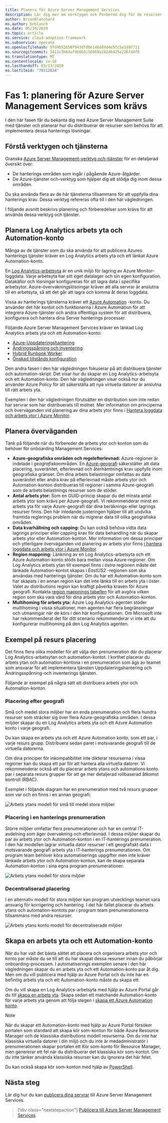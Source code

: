 ```yaml
---
title: Planera för Azure Server Management Services
description: Lär dig mer om verktygen och Förbered dig för de resurser som krävs för att hantera Azure Server Management-tjänster.
author: BrianBlanchard
ms.author: brblanch
ms.date: 05/10/2019
ms.topic: article
ms.service: cloud-adoption-framework
ms.subservice: operate
ms.openlocfilehash: 97d4b52b50f943dfd0e146e84d4e5fc5a1d97711
ms.sourcegitcommit: 5411c3b64af966b5c56669a182d6425e226fd4f6
ms.translationtype: MT
ms.contentlocale: sv-SE
ms.lasthandoff: 03/13/2020
ms.locfileid: "79312624"
---
```

# <a name="phase-1-prerequisite-planning-for-azure-server-management-services"></a>Fas 1: planering för Azure Server Management Services som krävs

I den här fasen får du bekanta dig med Azure Server Management Suite med tjänster och planerar hur du distribuerar de resurser som behövs för att implementera dessa hanterings lösningar.

## <a name="understand-the-tools-and-services"></a>Förstå verktygen och tjänsterna

Granska [Azure Server Management-verktyg och-tjänster](./tools-services.md) för en detaljerad översikt över:

- De hanterings områden som ingår i pågående Azure-åtgärder.
- De Azure-tjänster och-verktyg som hjälper dig att stödja dig inom dessa områden.

Du ska använda flera av de här tjänsterna tillsammans för att uppfylla dina hanterings krav. Dessa verktyg refereras ofta till i den här vägledningen.

I följande avsnitt beskrivs planering och förberedelser som krävs för att använda dessa verktyg och tjänster.

## <a name="log-analytics-workspace-and-automation-account-planning"></a>Planera Log Analytics arbets yta och Automation-konto

Många av de tjänster som du ska använda för att publicera Azures hanterings tjänster kräver en Log Analytics arbets yta och ett länkat Azure Automation-konto.

En [Log Analytics-arbetsyta](https://docs.microsoft.com/azure/azure-monitor/learn/quick-create-workspace) är en unik miljö för lagring av Azure Monitor-loggdata. Varje arbetsyta har sitt eget datalager och sin egen konfiguration. Datakällor och lösningar konfigureras för att lagra data i specifika arbetsytor. Azure-övervakningslösningar kräver att alla servrar är anslutna till en arbetsyta, så att det går att lagra och komma åt deras loggdata.

Vissa av hanterings tjänsterna kräver ett [Azure Automation](https://docs.microsoft.com/azure/automation/automation-intro) -konto. Du använder det här kontot och funktionerna i Azure Automation för att integrera Azure-tjänster och andra offentliga system för att distribuera, konfigurera och hantera dina Server hanterings processer.

Följande Azure Server Management Services kräver en länkad Log Analytics arbets yta och ett Automation-konto:

- [Azure-Uppdateringshantering](https://docs.microsoft.com/azure/automation/automation-update-management)
- [Ändringsspårning och inventering](https://docs.microsoft.com/azure/automation/change-tracking)
- [Hybrid Runbook Worker](https://docs.microsoft.com/azure/automation/automation-hybrid-runbook-worker)
- [Önskad tillstånds konfiguration](https://docs.microsoft.com/azure/virtual-machines/extensions/dsc-overview)

Den andra fasen i den här vägledningen fokuserar på att distribuera tjänster och automation-skript. Det visar hur du skapar en Log Analytics-arbetsyta och ett Automation-konto. Den här vägledningen visar också hur du använder Azure Policy för att säkerställa att nya virtuella datorer är anslutna till rätt arbets yta.

Exemplen i den här vägledningen förutsätter en distribution som inte redan har servrar som har distribuerats till molnet. Mer information om principerna och överväganden vid planering av dina arbets ytor finns i [Hantera loggdata och arbets ytor i Azure Monitor](https://docs.microsoft.com/azure/azure-monitor/platform/manage-access).

## <a name="planning-considerations"></a>Planera överväganden

Tänk på följande när du förbereder de arbets ytor och konton som du behöver för onboarding Management Services:

- **Azure-geografiska områden och regelefterlevnad:** Azure-regioner är indelade i *geografiska*områden. En [Azure-geografi](https://azure.microsoft.com/global-infrastructure/geographies) säkerställer att data placering, suveränitet, efterlevnad och återhämtnings krav uppfylls inom geografiska gränser. Om dina arbets belastningar omfattas av data suveränitet eller andra krav på efterlevnad måste arbets ytor och Automation-konton distribueras till regioner i samma Azure-geografi som de arbets belastnings resurser som de stöder.
- **Antal arbets ytor:** Som en GUID-princip skapar du det minsta antal arbets ytor som krävs per Azure-geografi. Vi rekommenderar minst en arbets yta för varje Azure-geografi där dina beräknings-eller lagrings resurser finns. Den här inledande justeringen hjälper till att undvika framtida reglerings problem när du migrerar data till olika geografiska områden.
- **Data kvarhållning och capping:** Du kan också behöva vidta data lagrings principer eller capping krav för data behandling när du skapar arbets ytor eller Automation-konton. Mer information om dessa principer och ytterligare överväganden vid planering av arbets ytor finns [i hantera loggdata och arbets ytor i Azure Monitor](https://docs.microsoft.com/azure/azure-monitor/platform/manage-access).
- **Region mappning:** Länkning av en Log Analytics-arbetsyta och ett Azure Automation-konto stöds bara mellan vissa Azure-regioner. Om Log Analytics arbets ytan till exempel finns i *östra* regionen måste det länkade Automation-kontot skapas i *EastUS2* -regionen som ska användas med hanterings tjänster. Om du har ett Automation-konto som har skapats i en annan region kan det inte länka till en arbets yta i *öster*. Valet av distributions region kan kraftigt påverka kraven för Azure geografi. Kontakta [region mappnings tabellen](https://docs.microsoft.com/azure/automation/how-to/region-mappings) för att avgöra vilken region som ska vara värd för dina arbets ytor och Automation-konton.
- **Multihoming för arbets yta:** Azure Log Analytics-agenten stöder multihoming i vissa situationer, men agenten har flera begränsningar och utmaningar när de körs i den här konfigurationen. Om Microsoft inte har rekommenderat det för ditt scenario rekommenderar vi inte att du konfigurerar multihoming på den Log Analytics agenten.

## <a name="resource-placement-examples"></a>Exempel på resurs placering

Det finns flera olika modeller för att välja den prenumeration där du placerar Log Analytics-arbetsytan och automation-kontot. I korthet placerar du arbets ytan och automation-kontona i en prenumeration som ägs av teamet som ansvarar för att implementera tjänsten Uppdateringshantering och Ändringsspårning-och inventerings tjänsten.

Följande är exempel på några sätt att distribuera arbets ytor och Automation-konton.

### <a name="placement-by-geography"></a>Placering efter geografi

Små och medel stora miljöer har en enda prenumeration och flera hundra resurser som sträcker sig över flera Azure-geografiska områden. I dessa miljöer skapar du en Log Analytics arbets yta och ett Azure Automation konto i varje geografi.

Du kan skapa en arbets yta och ett Azure Automation konto, som ett par, i varje resurs grupp. Distribuera sedan paret i motsvarande geografi till de virtuella datorerna.

Om dina principer för inkompatibilitet inte dikterar resurserna i vissa regioner kan du skapa ett par för att hantera alla virtuella datorer. Vi rekommenderar också att du placerar arbets ytans och automations konto par i separata resurs grupper för att ge mer detaljerad rollbaserad åtkomst kontroll (RBAC).

Exemplet i följande diagram har en prenumeration med två resurs grupper som var och en finns i en annan geografi:

![Arbets ytans modell för små till medel stora miljöer](./media/workspace-model-small.png)

### <a name="placement-in-a-management-subscription"></a>Placering i en hanterings prenumeration

Större miljöer omfattar flera prenumerationer och har en central IT-avdelning som äger övervakning och efterlevnad. I dessa miljöer skapar du par av arbets ytor och Automation-konton i en IT-hanterings prenumeration. I den här modellen lagrar virtuella dator resurser i ett geografiskt data i motsvarande geografi arbets yta i IT-hanterings prenumerationen. Om program team behöver köra automatiserings uppgifter men inte kräver länkade arbets ytor och Automation-konton, kan de skapa separata Automation-konton i sina egna program prenumerationer.

![Arbets ytans modell för stora miljöer](./media/workspace-model-large.png)

### <a name="decentralized-placement"></a>Decentraliserad placering

I en alternativ modell för stora miljöer kan program utvecklings teamet vara ansvarig för korrigering och hantering. I det här fallet placerar du arbets ytans och automation-kontots par i program team prenumerationerna tillsammans med andra resurser.

  ![Arbets ytans konto modell för decentraliserade miljöer](./media/workspace-model-decentralized.png)

## <a name="create-a-workspace-and-automation-account"></a>Skapa en arbets yta och ett Automation-konto

När du har valt det bästa sättet att placera och organisera arbets ytor och konto par måste du se till att du har skapat dessa resurser innan du påbörjar onboarding-processen. I automatiserings exemplen senare i den här vägledningen skapar du en arbets yta och ett Automation-konto par åt dig. Men om du vill publicera med hjälp av Azure Portal och du inte har en befintlig arbets yta och ett Automation-konto måste du skapa ett.

Om du vill skapa en Log Analytics-arbetsyta med hjälp av Azure Portal går du till [skapa en arbets yta](https://docs.microsoft.com/azure/azure-monitor/learn/quick-create-workspace#create-a-workspace). Skapa sedan ett matchande Automation-konto för varje arbets yta genom att följa stegen i [skapa ett Azure Automation konto](https://docs.microsoft.com/azure/automation/automation-quickstart-create-account).

> [!NOTE]
> När du skapar ett Automation-konto med hjälp av Azure Portal försöker portalen som standard att skapa kör som-konton för både Azure Resource Manager och de klassiska distributions modell resurserna. Om du inte har klassiska virtuella datorer i din miljö och du inte är medadministratör i prenumerationen skapar portalen ett Kör som-konto för Resource Manager, men genererar ett fel när du distribuerar det klassiska kör som-kontot. Om du inte tänker använda klassiska resurser kan du ignorera det här felet.
>
> Du kan också skapa kör som-konton med hjälp av [PowerShell](https://docs.microsoft.com/azure/automation/manage-runas-account#creating-a-run-as-account-using-powershell).

## <a name="next-steps"></a>Nästa steg

Lär dig hur du kan [publicera dina servrar](./onboarding-overview.md) till Azure Server Management Services.

> [!div class="nextstepaction"]
> [Publicera till Azure Server Management Services](./onboarding-overview.md)
